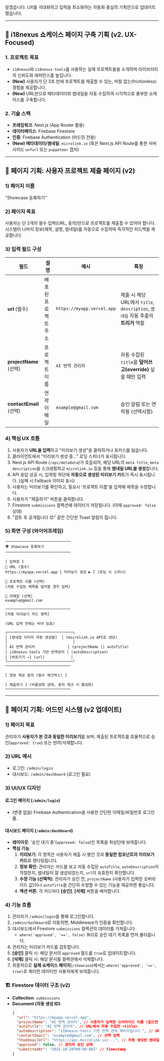 알겠습니다. UX를 극대화하고 입력을 최소화하는 자동화 중심의 기획안으로 업데이트했습니다.

---

## 🚀 i18nexus 쇼케이스 페이지 구축 기획 (v2. UX-Focused)

### **1. 프로젝트 목표**

- `i18nexus`와 `i18nexus-tools`를 사용하는 실제 프로젝트들을 소개하여 라이브러리의 신뢰도와 레퍼런스를 높입니다.
- **(New)** 사용자가 단 3초 만에 프로젝트를 제출할 수 있는, 마찰 없는(frictionless) 경험을 제공합니다.
- **(New)** URL만으로 메타데이터와 썸네일을 자동 수집하여 시각적으로 풍부한 쇼케이스를 구축합니다.

### **2. 기술 스택**

- **프레임워크**: Next.js (App Router 활용)
- **데이터베이스**: Firebase Firestore
- **인증**: Firebase Authentication (어드민 전용)
- **(New) 메타데이터/썸네일**: `microlink.io` (혹은 Next.js API Route를 통한 서버 사이드 `unfurl` 또는 `puppeteer` 캡처)

---

## 🎨 페이지 기획: 사용자 프로젝트 제출 페이지 (v2)

### **1) 페이지 이름**

"Showcase 등록하기"

### **2) 페이지 목표**

사용자는 단 2개의 필수 입력(URL, 동의)만으로 프로젝트를 제출할 수 있어야 합니다. 시스템이 나머지 정보(제목, 설명, 썸네일)를 자동으로 수집하여 즉각적인 피드백을 제공합니다.

### **3) 입력 필드 구성**

| 필드                    | 설명                 | 예시                       | 특징                                                                              |
| ----------------------- | -------------------- | -------------------------- | --------------------------------------------------------------------------------- |
| **url** (필수)          | 배포된 프로젝트 주소 | `https://myapp.vercel.app` | 제출 시 해당 URL에서 `title`, `description`, `썸네일` 자동 추출의 **트리거** 역할 |
| **projectName** (선택)  | 프로젝트 이름        | `AI 번역 관리자`           | 자동 수집된 `title`을 **덮어쓰고(override)** 싶을 때만 입력                       |
| **contactEmail** (선택) | 연락 이메일          | `example@gmail.com`        | 승인 알림 또는 연락용 (선택사항)                                                  |

### **4) 핵심 UX 흐름**

1.  사용자가 **URL을 입력**하고 "미리보기 생성"을 클릭하거나 포커스를 잃습니다.
2.  클라이언트에서 "미리보기 생성 중..." 로딩 스피너가 표시됩니다.
3.  Next.js API Route (`/api/metadata`)가 호출되어, 해당 URL의 `meta title`, `meta description`을 스크래핑하고 `microlink.io` 등을 통해 **썸네일 URL을 생성**합니다.
4.  API 응답 성공 시, 입력창 하단에 **자동으로 생성된 미리보기 카드**가 즉시 표시됩니다. (실패 시 Fallback 이미지 표시)
5.  사용자는 미리보기를 확인하고, 필요시 '프로젝트 이름'을 입력해 제목을 수정합니다.
6.  사용자가 "제출하기" 버튼을 클릭합니다.
7.  Firestore `submissions` 컬렉션에 데이터가 저장됩니다. (이때 `approved: false` 상태)
8.  "검토 후 공개됩니다 😊" 같은 간단한 Toast 알림이 뜹니다.

### **5) 화면 구성 (와이어프레임)**

```
──────────────────────────────
🌍 Showcase 등록하기
──────────────────────────────

[ 입력창 ]
🔗 URL (필수)
https://myapp.vercel.app [ 미리보기 생성 ▶︎ ] (로딩 시 스피너)

📛 프로젝트 이름 (선택)
(자동 수집된 제목을 덮어쓸 경우 입력)

📧 이메일 (선택)
example@gmail.com

──────────────────────────────
[자동 미리보기 카드 영역]

(URL 입력 전에는 비어 있음)

┌──────────────────────────────┐
│ [썸네일 이미지 자동 생성됨]  │ (microlink.io API로 생성)
│                              │
│ AI 번역 관리자               │ (projectName || autoTitle)
│ i18nexus-tools 기반 번역관리 │ (autoDescription)
│ [바로가기 →] (url)            │
└──────────────────────────────┘
──────────────────────────────

[ 정보 제공 동의 (필수 체크박스) ]

[ 제출하기 ] (비활성화 상태, 동의 체크 시 활성화)
──────────────────────────────
```

---

## 🔐 페이지 기획: 어드민 시스템 (v2 업데이트)

### **1) 페이지 목표**

관리자가 **사용자가 본 것과 동일한 미리보기**를 보며, 제출된 프로젝트를 효율적으로 승인(`approved: true`) 또는 반려/삭제합니다.

### **2) URL 예시**

- 로그인: `/admin/login`
- 대시보드: `/admin/dashboard` (로그인 필요)

### **3) UI/UX 디자인**

#### **로그인 페이지 (`/admin/login`)**

- (변경 없음) Firebase Authentication을 사용한 간단한 이메일/비밀번호 로그인 폼.

#### **대시보드 페이지 (`/admin/dashboard`)**

- **레이아웃**: '승인 대기 중'(`approved: false`)인 목록을 최상단에 보여줍니다.
- **핵심 기능**:
  1.  **미리보기**: 각 항목은 사용자가 제출 시 봤던 것과 **동일한 컴포넌트의 미리보기 카드**로 렌더링됩니다.
  2.  **정보 확인**: 관리자는 카드를 보고 자동 수집된 `autoTitle`, `autoDescription`이 적절한지, 썸네일이 잘 생성되었는지, `url`이 유효한지 확인합니다.
  3.  **수정 기능 (선택적)**: 관리자가 승인 전, `projectName` (사용자가 입력한 오버라이드 값)이나 `autoTitle`을 간단히 수정할 수 있는 기능을 제공하면 좋습니다.
  4.  **액션 버튼**: 각 카드마다 **[승인]**, **[삭제]** 버튼을 배치합니다.

### **4) 기능 흐름**

1.  관리자가 `/admin/login`을 통해 로그인합니다.
2.  `/admin/dashboard`로 이동하면, Middleware가 인증을 확인합니다.
3.  대시보드에서 Firestore `submissions` 컬렉션의 데이터를 가져옵니다.
    - `where('approved', '==', false)` 쿼리로 승인 대기 목록을 먼저 불러옵니다.
4.  관리자는 미리보기 카드를 검토합니다.
5.  **[승인]** 클릭 시: 해당 문서의 `approved` 필드를 `true`로 업데이트합니다.
6.  **[삭제]** 클릭 시: 해당 문서를 컬렉션에서 삭제합니다.
7.  최종적으로 **실제 쇼케이스 페이지**(`/showcase`)에서는 `where('approved', '==', true)`로 쿼리한 데이터만 사용자에게 보여줍니다.

### **🏗️ Firestore 데이터 구조 (v2)**

- **Collection**: `submissions`
- **Document (자동 생성 ID)**:
  ```json
  {
    "url": "https://myapp.vercel.app",
    "projectName": "AI 번역 관리자", // 사용자가 입력한 오버라이드 이름 (없으면 null)
    "autoTitle": "AI 번역 관리자", // URL에서 자동 수집한 <title>
    "autoDescription": "i18nexus-tools 기반 번역 관리 페이지입니다.", // URL에서 수집한 <meta description>
    "contactEmail": "example@gmail.com", // 선택 입력
    "thumbnailUrl": "https://api.microlink.io/...", // 자동 생성된 썸네일 URL
    "approved": false, // 관리자 승인 상태
    "submittedAt": "2025-10-20T09:00:00Z" // Timestamp
  }
  ```
